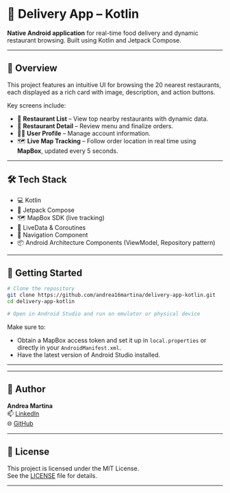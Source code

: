 # 🚚 Delivery App – Kotlin

**Native Android application** for real-time food delivery and dynamic restaurant browsing. Built using Kotlin and Jetpack Compose.

---

## 📱 Overview

This project features an intuitive UI for browsing the 20 nearest restaurants, each displayed as a rich card with image, description, and action buttons.

Key screens include:

- 📍 **Restaurant List** – View top nearby restaurants with dynamic data.
- 🧾 **Restaurant Detail** – Review menu and finalize orders.
- 🧑‍💼 **User Profile** – Manage account information.
- 🗺️ **Live Map Tracking** – Follow order location in real time using **MapBox**, updated every 5 seconds.

---

## 🛠️ Tech Stack

- 💻 Kotlin
- 🎨 Jetpack Compose
- 🗺️ MapBox SDK (live tracking)
- 🔄 LiveData & Coroutines
- 🧭 Navigation Component
- 📦 Android Architecture Components (ViewModel, Repository pattern)

---

## 🚀 Getting Started

```bash
# Clone the repository
git clone https://github.com/andrea16martina/delivery-app-kotlin.git
cd delivery-app-kotlin

# Open in Android Studio and run on emulator or physical device
```
Make sure to:

- Obtain a MapBox access token and set it up in `local.properties` or directly in your `AndroidManifest.xml`.
- Have the latest version of Android Studio installed.
---

---

## 👤 Author

**Andrea Martina**  
📫 [LinkedIn](https://www.linkedin.com/in/andmar-7137a41aa)  
🌐 [GitHub](https://github.com/andrea16martina)

---

## 📄 License

This project is licensed under the MIT License.  
See the [LICENSE](./LICENSE) file for details.

---


